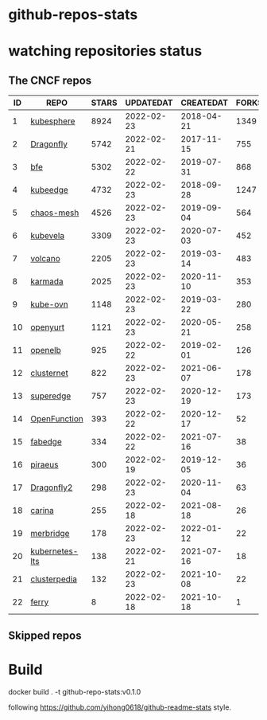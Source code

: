 # github-repos-stats

# watching repositories status
<!--START_SECTION:github_repos-->
## The CNCF repos
| ID |                              REPO                               | STARS | UPDATEDAT  | CREATEDAT  | FORKSCOUNT |
|----|-----------------------------------------------------------------|-------|------------|------------|------------|
|  1 | [kubesphere](https://github.com/kubesphere/kubesphere)          |  8924 | 2022-02-23 | 2018-04-21 |       1349 |
|  2 | [Dragonfly](https://github.com/dragonflyoss/Dragonfly)          |  5742 | 2022-02-21 | 2017-11-15 |        755 |
|  3 | [bfe](https://github.com/bfenetworks/bfe)                       |  5302 | 2022-02-22 | 2019-07-31 |        868 |
|  4 | [kubeedge](https://github.com/kubeedge/kubeedge)                |  4732 | 2022-02-23 | 2018-09-28 |       1247 |
|  5 | [chaos-mesh](https://github.com/chaos-mesh/chaos-mesh)          |  4526 | 2022-02-23 | 2019-09-04 |        564 |
|  6 | [kubevela](https://github.com/oam-dev/kubevela)                 |  3309 | 2022-02-23 | 2020-07-03 |        452 |
|  7 | [volcano](https://github.com/volcano-sh/volcano)                |  2205 | 2022-02-23 | 2019-03-14 |        483 |
|  8 | [karmada](https://github.com/karmada-io/karmada)                |  2025 | 2022-02-23 | 2020-11-10 |        353 |
|  9 | [kube-ovn](https://github.com/kubeovn/kube-ovn)                 |  1148 | 2022-02-23 | 2019-03-22 |        280 |
| 10 | [openyurt](https://github.com/openyurtio/openyurt)              |  1121 | 2022-02-23 | 2020-05-21 |        258 |
| 11 | [openelb](https://github.com/openelb/openelb)                   |   925 | 2022-02-22 | 2019-02-01 |        126 |
| 12 | [clusternet](https://github.com/clusternet/clusternet)          |   822 | 2022-02-23 | 2021-06-07 |        178 |
| 13 | [superedge](https://github.com/superedge/superedge)             |   757 | 2022-02-23 | 2020-12-19 |        173 |
| 14 | [OpenFunction](https://github.com/OpenFunction/OpenFunction)    |   393 | 2022-02-22 | 2020-12-17 |         52 |
| 15 | [fabedge](https://github.com/FabEdge/fabedge)                   |   334 | 2022-02-22 | 2021-07-16 |         38 |
| 16 | [piraeus](https://github.com/piraeusdatastore/piraeus)          |   300 | 2022-02-19 | 2019-12-05 |         36 |
| 17 | [Dragonfly2](https://github.com/dragonflyoss/Dragonfly2)        |   298 | 2022-02-23 | 2020-11-04 |         63 |
| 18 | [carina](https://github.com/carina-io/carina)                   |   255 | 2022-02-18 | 2021-08-18 |         26 |
| 19 | [merbridge](https://github.com/merbridge/merbridge)             |   178 | 2022-02-23 | 2022-01-12 |         22 |
| 20 | [kubernetes-lts](https://github.com/klts-io/kubernetes-lts)     |   138 | 2022-02-21 | 2021-07-16 |         18 |
| 21 | [clusterpedia](https://github.com/clusterpedia-io/clusterpedia) |   132 | 2022-02-23 | 2021-10-08 |         22 |
| 22 | [ferry](https://github.com/ferry-proxy/ferry)                   |     8 | 2022-02-18 | 2021-10-18 |          1 |



## Skipped repos
<!--END_SECTION:github_repos-->

# Build

docker build . -t github-repo-stats:v0.1.0

following https://github.com/yihong0618/github-readme-stats style.
